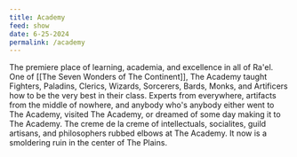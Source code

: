 ```yaml
---
title: Academy
feed: show
date: 6-25-2024
permalink: /academy
---
```


The premiere place of learning, academia, and excellence in all of Ra'el. One of [[The Seven Wonders of The Continent]], The Academy taught Fighters, Paladins, Clerics, Wizards, Sorcerers, Bards, Monks, and Artificers how to be the very best in their class. Experts from everywhere, artifacts from the middle of nowhere, and anybody who's anybody either went to The Academy, visited The Academy, or dreamed of some day making it to The Academy. The creme de la creme of intellectuals, socialites, guild artisans, and philosophers rubbed elbows at The Academy. It now is a smoldering ruin in the center of The Plains.